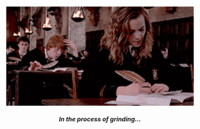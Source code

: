 
<p align="center">
  <img src="media/tumblr_ovqbd6fSWO1wvvjnyo4_400.gif" alt="Description" width=800>
</p>

<h3 align="center"> <i>In the process of grinding...</i> </h3>
